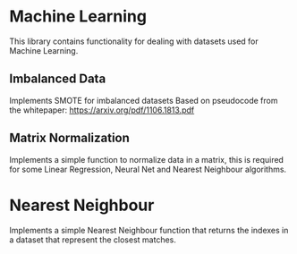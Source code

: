 # Machine Learning 

This library contains functionality for dealing with datasets used for Machine Learning.

## Imbalanced Data

Implements SMOTE for imbalanced datasets
Based on pseudocode from the whitepaper: https://arxiv.org/pdf/1106.1813.pdf

## Matrix Normalization

Implements a simple function to normalize data in a matrix,
this is required for some Linear Regression, Neural Net and Nearest Neighbour algorithms.

# Nearest Neighbour

Implements a simple Nearest Neighbour function that returns the indexes in a dataset that 
represent the closest matches.